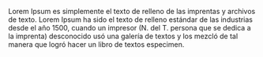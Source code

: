 Lorem Ipsum es simplemente el texto de relleno 
 de las imprentas y archivos de texto. Lorem Ipsum ha sido el texto de relleno estándar de las
  industrias desde el año 1500, cuando un impresor (N. del T. persona que se dedica a la imprenta)
   desconocido usó una galería de textos y los mezcló de tal manera que logró hacer un libro de 
   textos especimen.
   